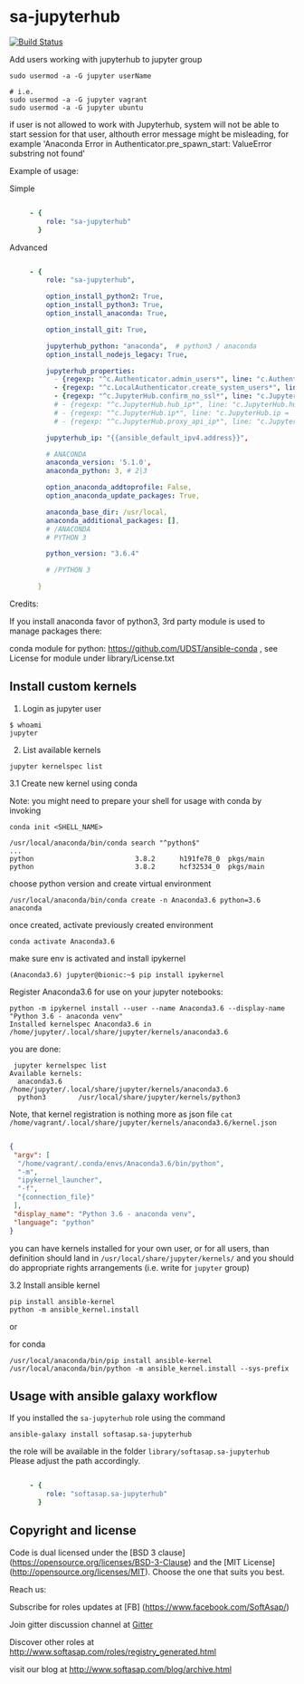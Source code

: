 sa-jupyterhub
=============

[![Build Status](https://travis-ci.org/softasap/sa-jupyterhub.svg?branch=master)](https://travis-ci.org/softasap/sa-jupyterhub)


Add users working with jupyterhub to jupyter group
```shell
sudo usermod -a -G jupyter userName

# i.e.
sudo usermod -a -G jupyter vagrant
sudo usermod -a -G jupyter ubuntu
```

if user is not allowed to work with Jupyterhub, system will not be able to start session for that user, althouth error message
might be misleading, for example 'Anaconda Error in Authenticator.pre_spawn_start: ValueError substring not found'


Example of usage:

Simple

```YAML

     - {
         role: "sa-jupyterhub"
       }


```

Advanced

```YAML

     - {
         role: "sa-jupyterhub",

         option_install_python2: True,
         option_install_python3: True,
         option_install_anaconda: True,

         option_install_git: True,

         jupyterhub_python: "anaconda",  # python3 / anaconda
         option_install_nodejs_legacy: True,

         jupyterhub_properties:
           - {regexp: "^c.Authenticator.admin_users*", line: "c.Authenticator.admin_users = {'jupyter'}"}
           - {regexp: "^c.LocalAuthenticator.create_system_users*", line: "c.LocalAuthenticator.create_system_users = True"}
           - {regexp: "^c.JupyterHub.confirm_no_ssl*", line: "c.JupyterHub.confirm_no_ssl = True"}
           # - {regexp: "^c.JupyterHub.hub_ip*", line: "c.JupyterHub.hub_ip = '{{ jupyterhub_ip }}'"}
           # - {regexp: "^c.JupyterHub.ip*", line: "c.JupyterHub.ip = '{{ jupyterhub_ip }}'"}
           # - {regexp: "^c.JupyterHub.proxy_api_ip*", line: "c.JupyterHub.proxy_api_ip = '{{ jupyterhub_ip }}'"}

         jupyterhub_ip: "{{ansible_default_ipv4.address}}",

         # ANACONDA
         anaconda_version: '5.1.0',
         anaconda_python: 3, # 2|3

         option_anaconda_addtoprofile: False,
         option_anaconda_update_packages: True,

         anaconda_base_dir: /usr/local,
         anaconda_additional_packages: [],
         # /ANACONDA
         # PYTHON 3

         python_version: "3.6.4"

         # /PYTHON 3

       }


```

Credits:

If you install anaconda favor of python3, 3rd party module is used to manage packages there:

conda module for python:  https://github.com/UDST/ansible-conda , see License for module under library/License.txt


Install custom kernels
----------------------

1. Login as jupyter user

```
$ whoami
jupyter
```

2. List available kernels

```
jupyter kernelspec list
```

3.1 Create new kernel using conda

Note: you might need to prepare your shell for usage with conda by invoking

```
conda init <SHELL_NAME>
```


```
/usr/local/anaconda/bin/conda search "^python$"
...
python                         3.8.2      h191fe78_0  pkgs/main
python                         3.8.2      hcf32534_0  pkgs/main
```

choose python version and create virtual environment

```
/usr/local/anaconda/bin/conda create -n Anaconda3.6 python=3.6 anaconda
```

once created, activate previously created environment

```
conda activate Anaconda3.6
```

make sure env is activated and install ipykernel

```
(Anaconda3.6) jupyter@bionic:~$ pip install ipykernel
```

Register Anaconda3.6 for use on your jupyter notebooks:

```
python -m ipykernel install --user --name Anaconda3.6 --display-name  "Python 3.6 - anaconda venv"
Installed kernelspec Anaconda3.6 in /home/jupyter/.local/share/jupyter/kernels/anaconda3.6
```

you are done:

```
 jupyter kernelspec list
Available kernels:
  anaconda3.6    /home/jupyter/.local/share/jupyter/kernels/anaconda3.6
  python3        /usr/local/share/jupyter/kernels/python3
```

Note, that kernel registration is nothing more as json file `cat /home/vagrant/.local/share/jupyter/kernels/anaconda3.6/kernel.json`

```json

{
 "argv": [
  "/home/vagrant/.conda/envs/Anaconda3.6/bin/python",
  "-m",
  "ipykernel_launcher",
  "-f",
  "{connection_file}"
 ],
 "display_name": "Python 3.6 - anaconda venv",
 "language": "python"
}
```

you can have kernels installed for your own user, or for all users, than definition should land in
`/usr/local/share/jupyter/kernels/` and you should do appropriate rights arrangements (i.e. write for `jupyter` group)




3.2 Install ansible kernel

```
pip install ansible-kernel
python -m ansible_kernel.install

```

or

for conda

```
/usr/local/anaconda/bin/pip install ansible-kernel
/usr/local/anaconda/bin/python -m ansible_kernel.install --sys-prefix
```


Usage with ansible galaxy workflow
----------------------------------

If you installed the `sa-jupyterhub` role using the command


`
   ansible-galaxy install softasap.sa-jupyterhub
`

the role will be available in the folder `library/softasap.sa-jupyterhub`
Please adjust the path accordingly.

```YAML

     - {
         role: "softasap.sa-jupyterhub"
       }

```




Copyright and license
---------------------

Code is dual licensed under the [BSD 3 clause] (https://opensource.org/licenses/BSD-3-Clause) and the [MIT License] (http://opensource.org/licenses/MIT). Choose the one that suits you best.

Reach us:

Subscribe for roles updates at [FB] (https://www.facebook.com/SoftAsap/)

Join gitter discussion channel at [Gitter](https://gitter.im/softasap)

Discover other roles at  http://www.softasap.com/roles/registry_generated.html

visit our blog at http://www.softasap.com/blog/archive.html

